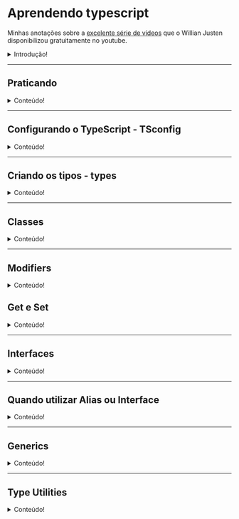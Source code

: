 # Aprendendo typescript

Minhas anotações sobre a [excelente série de vídeos](https://www.youtube.com/watch?v=mRixno_uE2o&list=PLlAbYrWSYTiPanrzauGa7vMuve7_vnXG_&index=4) que o Willian Justen disponibilizou gratuitamente no youtube.

<details>
  <summary>Introdução!</summary>

- Documentação oficial: https://www.typescriptlang.org/


TypeScript adiciona novas funcionalidades ao JavaScript (é um superset)! No final, o TS compila para JS, o resultado vai ser em JS para ser interpretado. Posso ter arquivo .ts convivendo com .js. a sintaxe dos dois é a mesma! 

- vantagens de usar o TS:
  - Exemplo do que o TS resolve com a tipagem de dados:
  ```javascript
  function sum(a,b) {
    return a + b
  }

  sum (1, 2) //3 (OK)
  sum ("1", "2") //12 (erro, como eu passei string, ele concatenou)
  ```
  - O TS também avisa se eu estiver fazendo algumas coisas sem sentido no código (ex: dividir um número por um array)
  - Funciona como espécie de "primeira documentação", por está declarado aquilo que se espera receber 
  - Deixa o auto complete muito poderoso, informando o que está disponível

<br>

- desvantagens do TS:
  - precisa ser compilado
  - aprendizado inicial dos tipos e boas práticas
  - erros nem sempre estão claros ou são enormes e ruins de entender

<br>

Algumas considerações sobre o TS:

- Em um projeto, a adoção para o TS pode ser feita gradualmente, não é necessário reescrever o código inteiro, não tem problema ficar JS e TS no mesmo app
- Mesmo que tenha testes no projetos, o typescript aumenta a segurança da aplicação, eles são usados em conjunto
- Funciona bem com programação funcional (não é só para orientação a objetos, isso é um mito)
- Não obriga que tudo seja tipado, algumas coisas são por inferência (se eu passar uma string na prop ele entende que é uma string então eu não preciso declarar)
- Serve para qualquer complexidade de projeto
- Não é o mesmo que "PropTypes" (aquela lib do react), pq ela não bloqueia nada, nem da erro, o máximo que faz é informar um alerta no console log. O TS sim nos bloqueia. Se usar o TS, não precisa usar o PropTypes!

</details>

---

## Praticando

<details>
  <summary>Conteúdo!</summary>

Essa função me permite concatenar números ao invés de somar:

```html
<body>
    <input type="number" id="num1" />
    <span>+</span>
    <input type="number" id="num2" />
    <button id="button">Somar</button>
    <script src="index.js"></script>
</body>
```

```javascript
const input1 = document.getElementById("num1")
const input2 = document.getElementById("num2")
const button = document.getElementById("button")

function sum(a,b) {
    return a + b
}

button.addEventListener("click", function(){
    console.log(sum(input1.value, input2.value))
})
```

Por padrão, a informação que vem de um input é sempre uma **string**.

Esse mesmo código, no TS, vai dar erro, os tipos não estão definidos.

Se eu informar que o input é um elemento do HTML, e definir que "a" e "b" são números (pq é isso que eu espero receber pra função soma), vai dar erro aqui `input1.value`: "O argumento do tipo 'string' não pode ser atribuído ao parâmetro do tipo 'número'."

```typescript
const input1 = document.getElementById("num1") as HTMLInputElement
const input2 = document.getElementById("num2") as HTMLInputElement
const button = document.getElementById("button")

function sum(a: number, b: number) {
    return a + b
}

button.addEventListener("click", function(){
    console.log(sum(input1.value, input2.value))
})
```

**Se o código estiver assim e eu for compilar ele para JS, vai dar erro.**

Essa é a forma de corrigir o erro e deixar tudo certinho:

```javascript
const input1 = document.getElementById("num1") as HTMLInputElement
const input2 = document.getElementById("num2") as HTMLInputElement
const button = document.getElementById("button")

function sum(a: number, b: number) {
    return a + b
}

button.addEventListener("click", function(){
    console.log(sum(Number(input1.value), Number(input2.value)))
})
``` 
</details>

---

## Configurando o TypeScript - TSconfig

<details>
  <summary>Conteúdo!</summary>

Enquanto não existe o TSconfig, o código pra compilar um arquivo é `tsc index.ts --watch` no cmder.

O "--watch" é parecido com o nodemon, vai atualizando a compilação conforme salvo os arquivos. 

Para cada arquivo ".ts" que eu criar, na hora da compilação, vai ser gerado um arquivo igual ".js". Por isso algumas coisas precisam ser configuradas (onde esses arquivos serão salvos e etc).

- comando `tsc --init`, cria o arquivo "tsconfig.json"
- no arquivo "tsconfig.json", informar a pasta onde os arquivos compilados serão armazenados: "outDir": "./dist". 
- ao rodar `tsc`, já será criada uma pasta no projeto durante a compilação

Importante: agora que o arquivo "tsconfig.json" existe, o TS já vai compilar todos os arquivos ".ts" que existirem no meu projeto, não preciso especificar o nome deles.

Agora, para compilar basta usar o comando `tsc`.

<br>
</details>

---

## Criando os tipos - types

<details>
  <summary>Conteúdo!</summary>

Esses são alguns básicos!

Existem os tipos primitivos do javascript (string, number e etc) e alguns que foram criados para uso com o typescript.

Registrei os que não conhecia muito:

- **tupla**: pra quando eu tenho um array e sei a quantidade e tipos de elementos dentro dele:
```javascript
let title: [number, string, string]
title = [1, "foo", "bar"]
```

- **enun**: ajuda com a criação de "chave = valor", assim posso passar informações mais amigáveis ao usuário, por exemplo:
```javascript
enum Colors {
  white = '#fff',
  black = '000'
}  
```

- **any**: pra quando pode ser de qualquer tipo. (não é bom utilizar ele - dentro do TSconfig posso configurar pra que esse tipo não seja permitido).

- **void (vazio)**: pra tipar funções onde eu sei que não retorna nada. exemplo:

```javascript
function logger(): void {
  console.log('foo')
}
```
Obs.: nesse caso o typescript entende que o console log é vazio, eu não precisaria colocar isso ali, mas quando for uma função minha eu tenho que indicar então é bom acostumar.

- **null / undefined**: na prática os dois são a mesma coisa (não tem conteúdo então da false). o uso seria pra quando eu tenho um campo que pode ser undefined ou outra coisa, exemplo:
```javascript
type info = string | undefined
```

- **never**: nunca vai retornar nada. seria mais pra quando eu vou lançar um erro:
```javascript
function error(): never {
  throw new Error("error")
}
```

- **object**: qualquer coisa que não seja um tipo primitivo, é um objeto. se eu colocar um boolean, string, number e etc, vai dar erro.

```javascript
let cart: object;

cart = {
  key: "foo"
}
```

- **union**: pra quando a propriedade pode ser de mais de um tipo (igual acima no undefined). usado com esse operador:
```javascript
string | undefined
```

- **alias**

Tem duas utilidades:

1. pra quando eu crio um tipo personalizado. se eu tenho duas funções com uma prop que podem ser tanto number quanto string, por exemplo, não preciso ficar repetindo essas duas tipagens com o union, posso criar uma nova e utilizar assim:

```javascript
type Uid: string | number

function log(uuid: Uid, item: string) {
  console.log(uuid, item)
}  
```

2. pra quando eu quero deixar os valores pré-definidos. (como se fosse uma lista suspensa)

```javascript
type Plataform = "Windows" | "Linux" | "Mac Os"

function renderPlataform(plataform: Plataform) {
  return plataform
}

renderPlataform('Windows') //se eu colocar "ios" vai dar erro, dizendo que isso não está na definição do type
```

- **aliases com intersection**: 

usado para uma personalização mais complexa, por exemplo, ao invés de colocar o valor padrão que a variável vai receber, posso montar um objeto vários tipos e se um deles for opcional eu informo também para não dar erro na validação:

```javascript
type AccountInfo = {
  id: number;
  name: string;
  email?: string //essa interrogação informa que o campo é opcional, é o mesmo que definir "string | undefined"
}

const account: AccountInfo = {
  id: 123,
  name: "Maria"
}   
```

Mas eu posso ter também um segundo type personalizado, exemplo:
```javascript
type CharInfo = {
  nickname: string;
  level: number
}

const char: CharInfo = {
  nickname: "Maria",
  level: 100
}   
```

E agora eu posso querer um terceiro tipo que tem informação dos dois anteriores! Para este caso vou usar o "intersection", ele faz a junção de outros types:

```javascript
type PlayerInfo = AccountInfo & CharInfo

const player: PlayerInfo = {
  id: 12,
  name: "Maria",
  nickname: "Malu", 
  level: 100
}
```
Obs.: as informações não precisam estar na mesma ordem em que foram definidas nos types unidos.

Neste caso, será obrigatório preencher todas as informações dos dois types que foram unidos, a menos que algum deles tenha uma informação opcional (como foi o caso do email).

<br>

### Type inference


Não é obrigatório tipar todos os meus dados! A inferência faz isso quando entende o que estou passando, exemplo:

```javascript
let message = "mensagem abc";
```

Como estou passando uma string, ele entende que é string, não preciso definir o type. Se eu tentar mudar o valor para um número, vai dar erro :) 

</details>

---

## Classes

<details>
  <summary>Conteúdo!</summary>

Não são obrigatórias no TS.

O typescript resolve aquele problema dos atributos privados (em que a convenção é usar um underline no início do nome do atributo, mas que era só uma informação visual para o dev, não causava nenhum tipo de bloqueio).

- Criando uma classe com um método e instanciando um objeto:

```javascript
class UserAccount {
    name: string;
    age: number;

    constructor(name: string, age: number) {
        this.name = name;
        this.age = age
    };

    logDetails(): void {
        console.log(`A usuária ${this.name} tem ${this.age} anos`)
    }
};


const malu = new UserAccount("Malu", 30);
console.log(malu);
console.log(malu.age);
malu.logDetails();

//Resultado:
UserAccount { name: 'Malu', age: 30 }
30
A usuária Malu tem 30 anos
```

Até aqui a novidade é definir os types na construção da classe.

- Criando um método estendido (com herança)

```javascript
class CharAccount extends UserAccount {
    nickname: string;
    level: number;

    constructor(name: string, age: number, nickname: string, level: number) { //aqui eu preciso repetir as propriedades da classe mãe
        super(name, age)
        this.nickname = nickname;
        this.level = level
    }
}

const joao = new CharAccount("João", 30, "John", 3);
console.log(joao)
joao.nickname = "scott"
console.log(joao)

//dessa forma, consigo alterar as informações do objeto. resultado:
CharAccount { name: 'João', age: 30, nickname: 'John', level: 3 }
CharAccount { name: 'João', age: 30, nickname: 'scott', level: 3 }
```

E agora entram os Modifiers, recurso muito legal do TS!

</details>

---

## Modifiers

<details>
  <summary>Conteúdo!</summary>

- **PRIVATE:** Se eu quiser definir que uma propriedade não pode ser chamada (e ai nem vai ser alterada) em outro lugar além daquele em que foi definido (do lado de fora da classe, digamos assim).

Importante: esse método não permite o uso do atributo nas classes que foram estendidas, realmente é só dentro da classe em que foi declarado.

Neste exemplo, "nickname" receberá o private:

```javascript
class CharAccount extends UserAccount {
    private nickname: string; //modifier aqui
    level: number;

    constructor(name: string, age: number, nickname: string, level: number) {
        super(name, age)
        this.nickname = nickname;
        this.level = level
    }
};

const joao = new CharAccount("João", 30, "John", 3);
console.log(joao)
joao.nickname = "scott" //agora aqui está com erro, porque "nickname" é privado e não pode ser acessado
//Property 'nickname' is private and only accessible within class 'CharAccount'.
console.log(joao)
```

Com esse erro o TS nem vai compilar para JS:
```console
[10:54:04] File change detected. Starting incremental compilation...
classes.ts:35:6 - error TS2341: Property 'nickname' is private and only accessible within class 'CharAccount'.
35 joao.nickname = "scott"
        ~~~~~~~~
[10:54:04] Found 1 error. Watching for file changes.
```

- Mas eu posso acessar esse atributo em um método que está dentro da classe, isso é permitido. O TS irá compilar normalmente:

```javascript
class CharAccount extends UserAccount {
    private nickname: string;
    level: number;

    constructor(name: string, age: number, nickname: string, level: number) { 
        super(name, age)
        this.nickname = nickname;
        this.level = level
    }

    logCharDetails(): void {
        console.log(`O usuário tem o apelido ${this.nickname}`) //chamando a propriedade privada 
    }
}

const joao = new CharAccount("João", 30, "John", 3);
console.log(joao)
joao.logCharDetails();

//não funcionaria um console.log(joao.nickname), por exemplo
```

Resultado:
```console
CharAccount { name: 'João', age: 30, nickname: 'John', level: 3 }
O usuário tem o apelido John
```

- **READONLY:** utilizado para definir que um objeto pode ser lido mas não pode ser editado depois da criação (nem se estiver dentro da classe com um set)

Neste exemplo o "level" receberá o modifier "readonly":

```javascript
class CharAccount extends UserAccount {
    private nickname: string;
    readonly level: number;

    constructor(name: string, age: number, nickname: string, level: number) {
        super(name, age)
        this.nickname = nickname;
        this.level = level
    }
}

const joao = new CharAccount("João", 30, "John", 3);
console.log(joao.level) //isso funciona, pq estou apenas lendo a informação
joao.level = 4; //isso não funciona, pq não é permitido mudar o valor depois que ele foi criado!

//aparece o erro: Cannot assign to 'level' because it is a read-only property.
```

- **PUBLIC**: é uma propriedade implícita que permite qualquer coisa. é o mesmo que eu não definir nada!

- **PROTECTED**: permite o acesso dentro das classes que estendem dela, mas não permite do lado de fora. Não permite nem chamar a propriedade, igual ao private.

É bem parecido com o private, a diferença é que o private só permite dentro da classe em que o atributo foi declarado, nas classes estendidas não permite que seja chamado, já o protected permite que as classes estendidas chamem o atributo

- PRIVATE

```javascript
class UserAccount {
    private name: string;
    age: number;

    constructor(name: string, age: number) {
        this.name = name;
        this.age = age
    };

    logDetails(): void {
        console.log(`A usuária ${this.name} tem ${this.age} anos`)
    }
};

class CharAccount extends UserAccount {
    private nickname: string;
    readonly level: number;

    constructor(name: string, age: number, nickname: string, level: number)
        super(name, age)
        this.nickname = nickname;
        this.level = level
    }

    logCharDetails(): void {
        console.log(`O usuário tem o apelido ${this.nickname} e o nome ${this.name}`) //da erro
        //Property 'name' is private and only accessible within class 'UserAccount'.
    }
}
```

- PROTECTED

O mesmo código acima vai funcionar se eu utilizar o modifier protected!

```javascript
class UserAccount {
    protected name: string;
    age: number;
//...restante segue igual ao código anterior, apenas não dá o erro
```
</details>

## Get e Set

<details>
  <summary>Conteúdo!</summary>

- get = podemos pegar valores e propriedades de dentro da classe. ele funciona como uma função, mas é chamado como uma propriedade que retorna o que foi definido.

o método get sempre deve possuir return de algum valor!

```javascript
class CharAccount extends UserAccount {
    private nickname: string;
    readonly level: number;

    constructor(name: string, age: number, nickname: string, level: number) 
        super(name, age)
        this.nickname = nickname;
        this.level = level
    }

    get getLevel () {
        console.log('-----GET-----')
        return this.level;
    }
}

const user1 = new CharAccount("Malu", 30, "Lu", 3);
console.log(user1.getLevel) //ele não é chamado como uma função "getLevel()" e sim como uma propriedade
```

Retorno:
```console
-----GET-----
3
```

- set = vai setar um valor

O método set não tem return igual ao get, ele deve ter declarado o parâmetro esperado (com type)

```javascript
set setLevel (level: number) {
    this.level = level;
}

const user1 = new CharAccount("Malu", 30, "Lu", 3);

//set não é chamado como função, aqui é passado algum valor para o atributo
user1.setLevel = 10;

//get não é chamado como uma função "getLevel()" e sim como uma propriedade
console.log(user1.getLevel) 
```

Retorno:
```console
-----GET-----
10
```

</details>

---

## Interfaces

<details>
  <summary>Conteúdo!</summary>
 
São muitos famosas no typescript porque existem somente no TS (JS puro não).

São um conjunto de dados para descrever a estrutura de um objeto mais complexo. Ela é utilizada exclusivamente para objetos.

Muito semelhante ao type Alias (também aceita union), mas com a inclusão dos modifiers que existem nas classes e mais as assinaturas dos métodos (essa parte ainda não peguei muito bem).

```javascript
interface Game {
    title: string;
    description: string;
    genre: string;
    plataform: string[];
    getSimilars: (title: string) => void;
}

const crash: Game = {
    title: "Crash",
    description: "Qualquer descrição",
    genre: "Aventura",
    plataform: ["ps1, ps2"],
    getSimilars: (title: string) => {
        console.log(`jogos similares a ${title}: outro jogo 1, outro jogo 2`)
    }
}

console.log(crash.title)
crash.getSimilars(crash.title)
```

Retorno:
```console
Crash
jogos similares a Crash: outro jogo 1, outro jogo 2
``` 

Assim como nas Classes, existem os modifiers também nas interfaces e assim como nos aliases eu posso deixar um campo como opcional usando o "?":

```javascript
interface Game {
    readonly title: string;
    description: string;
    genre: string;
    plataform?: string[];
    getSimilars: (title: string) => void;
}
``` 

A ideia é exatamente a mesma.

As interfaces também podem ser estendidas, igual as classes:

Obs.: pra não criar outro 'getSimilars' dentro do objeto 'crashAventuras', ele foi alterado para opcional (com o '?'). Em função disso, deu erro nessa etapa da aplicação: `crash.getSimilars(crash.title)`, porque um campo adicional pode ser undefined e o TS bloqueia isso. Nesses casos, é incluído um if para verificar se existe algo no get.


```javascript
interface Game {
    readonly title: string;
    description: string;
    genre: string;
    plataform?: string[];
    getSimilars?: (title: string) => void;
}

const crash: Game = {
    title: "Crash",
    description: "Qualquer descrição",
    genre: "Aventura",
    plataform: ["ps1, ps2"],
    getSimilars: (title: string) => {
        console.log(`jogos similares a ${title}: outro jogo 1, outro jogo 2`)
    }
}

interface Extensao extends Game {
    originalGame: Game;
    newContent: string[];
}

if(crash.getSimilars) {
    crash.getSimilars(crash.title)
}

const crashAventuras: Extensao = {
    title: "Crash Aventuras",
    description: "Qualquer descrição",
    genre: "Aventura",
    plataform: ["ps1, ps2"],
    originalGame: crash,
    newContent: ["qualquer coisa 1, qualquer coisa 2"]
} 

console.log(crashAventuras)
```

### Classes que implementam interfaces

É bem comum utilizar classes com interfaces. Diferente do type alias que serve também para primitivos, as interfaces sempre são para objetos. Normalmente as interfaces são utilizadas para criação de objetos mais complexos, quando são coisas mais simples de tipos primitivos não se usa interface e sim o type alias.

Exemplo de uma classe implementando a interface Game:

```javascript
class CreateGame implements Game {
    title: string;
    description: string;
    genre: string;

    constructor(t: string, d: string, g: string) {
        this.title = t;
        this.description = d;
        this.genre = g;

    }
}
```
</details>

---

## Quando utilizar Alias ou Interface

<details>
  <summary>Conteúdo!</summary>

Os dois recursos são muito parecidos!

```javascript
//==================definição==================

//type Alias
type GameT = {
    title: string;
};

//interface
interface Game {
    title: string;
};

//==================intersection==================

//type Alias
type GameCollectionT = Game & DLCT & { content: boolean };
//posso incluir tipos primitivos no alias

//interface
interface GameCollection extends Game {}
//não posso incluir tipos primitivos na interface

//==================implements==================

//type alias
class CreateGameT implements GameCollectionT {}

//interface
class CreateGame implements GameCollection {}

//exatamente igual

//==================declarar função==================

//type Alias
type getSimilarsT = (title: string) => void

//interface
interface getSimilars {
    (title: string): void;
}


// ***** DIFERENÇAS *****

//==================tipo primitivo==================

// Interface não pode estender de um tipo primitivo
interface ID extends number{} //isso não existe

// No type alias eu posso:
type Uui = string | number;

//==================tuplas==================

// Interface não pode definir as Tuplas
interface Tuple {
    0: number;
    1: number;
}

[1, 2, 3, "texto" ] as Tuple;

//isso não existe. nas tuplas eu devo saber a quantidade de valores e o tipo de cada um deles. na interface eu posso colocar qualquer coisa que é aceitável

//type alias
type TupleT = [number, number]
[1, 2] as TupleT;

//==================múltiplas declarações==================

// Interface pode ter múltiplas declarações e todas serão unidas com o mesmo nome

interface JQuery {
    a: string;
}

interface JQuery {
    b: string;
}

const $: JQuery = {
    a: 'foo',
    b: 'bar'
}

// Type alias é apenas uma declaração por escopo, ele não vai entender e unir da mesma forma que a interface
type JQueryT = { a: string }
type JQueryT = { b: string } //da erro

//isso pode ser uma vantagem que impede a criação de types duplicados que poderiam confundir e criar problemas no escopo
```

- Quando optar por interface
  - quando estiver criando libs, pois são mais extensíveis (em função das múltiplas declarações)
  - quando estiver programando orientado a objetos, aí faz sentido usar seguir esse padrão de class e interface

- Quando optar pelo type alias
  - é mais recomendável na maioria das vezes, pois é um pouquinho mais simplificado e facilita na forma de escrita (menos verboso, mas é tão sutil a diferença...)
  - quando estiver usando React - Props  

O MAIS importante é ter **consistência**, se o projeto inteiro já está usando interface, é melhor assim, da mesma forma se estiver usando type alias.

</details>

---

## Generics 

<details>
  <summary>Conteúdo!</summary>

- Serve para trazer um pouco de flexibilidade à linguagem tipada
- Os métodos ficam mais genéricos para permitir diferentes tipos de entrada e facilitar a reutilização do código
- É bastante utilizado nos hooks do React
- Funciona com tipos primitivos e com objetos mais complexos
- Da pra utilizar o Type Alias e Interface para personalizar um tipo e simplificar o código

- Na prática:
  - Utilizado para quando eu quero definir um método que pode receber mais de um type, mas diferente do union (string | number) eu quero definir que será apenas de um desses tipos, então: depois que eu definir na chamada do método, ou é um tipo ou é outro tipo, mas não pode ser os dois!
  - A definição é feita diretamente na chamada do método
  - Se eu quiser colocar boolean na chamada do método, não funciona, pq na função informei apenas number ou string (exemplo)

```javascript
function useState<S extends number | string>(){ //definição do generic
    let state: S

    function getState(){
        return state;
    }

    function setState(newState: S){
        state = newState
    }

    return { getState, setState }
}
 
const newState = useState<string>(); //na chamada estou definindo que será apenas string

newState.setState('foo') //funciona normalmente 
console.log(newState.getState())

newState.setState(123)
console.log(newState.getState()) //erro
//Argument of type 'number' is not assignable to parameter of type 'string'

newState.setState(true)
console.log(newState.getState()) //erro
//Argument of type 'boolean' is not assignable to parameter of type 'string'.
```

- Aqui: `function useState<S extends number | string>(){`
  - trecho `S` é uma forma usual de indicar o atributo que está sendo passado no método (na real pode usar qualquer letra)
- Forma usual de indicar o atributo:
  -   S => State
  -   T => Type
  -   K => Key
  -   V => Value
  -   E => Element

- trecho `S extends number | string` é onde estou definindo o generic, informando os tipos possíveis dele

Se dentro do generic eu quiser definir que será sempre de um tipo específico, ficaria assim:

```javascript
function useState<S extends number | string = string>(){ //aqui está a definição default string
    let state: S
    //... função segue igual acima
}
 
const newState = useState();

newState.setState('foo') //funciona normalmente 
console.log(newState.getState())

newState.setState(123)
console.log(newState.getState()) //erro
//Argument of type 'number' is not assignable to parameter of type 'string'

```

- trecho "`= string`" não tem relação com o que está a esquerda no código, serve para indicar o tipo padrão (default).

</details>

--- 

## Type Utilities

<details>
  <summary>Conteúdo!</summary>

São feitos com base nos generics. São utilitários para trabalhar com os types, servem para quando queremos fazer operações em cima dos próprios types.

Os utilities são definidos na chamada do type!

Existem vários, estes são apenas alguns:

- **Readonly**: para trabalhar com o princípio da imutabilidade, que seria não modificar o objeto inicial que foi criado (é a mesma lógica das interfaces e classes).

Criando um objeto básico sem nenhum utilities: 

```javascript
type Todo = {
    title: string;
    description: string;
    completed: boolean;
}

const todo: Todo = {
    title: "Assistir série",
    description: "Relaxar",
    completed: false,
}

console.log(todo)
//resultado: { title: 'Assistir série', description: 'Relaxar', completed: false }

//assim estou mudando o objeto inicial que foi criado
todo.completed = true;
console.log(todo)
//resultado: { title: 'Assistir série', description: 'Relaxar', completed: true }
```

- Implementando o readonly:

```
const todo: Readonly<Todo> = { //aqui
    title: "Assistir série",
    description: "Relaxar",
    completed: false,
}

todo.completed = true; //erro
//Cannot assign to 'completed' because it is a read-only property.
```

Seguindo o princípio da imutabilidade, a forma correta de alterar a informação é criar uma função que irá gerar um novo objeto com as informações atualizadas, sem alterar o objeto original. Aí entra o Partial.

- **Partial**: permite que nem todos os campos do objeto sejam preenchidos durante o update. Na criação do objeto os campos continuam obrigatórios, é apenas no update que poderá acontecer o preenchimento de apenas um campo, por exemplo. 

Outro ponto é que se no update eu informar campos que não existem, vai dar erro. Então é obrigatório seguir a estrutura original do objeto que foi definido no type!

```javascript
type Todo = {
    title: string;
    description: string;
    completed: boolean;
}

const todo: Readonly<Todo> = {
    title: "Assistir série",
    description: "Relaxar",
    completed: false,
}

function updateTodo(todo: Todo, fieldsToUpdate: Partial<Todo>) { //Make all properties in T optional
    return { ...todo, ...fieldsToUpdate }
}

const todo2 : Todo = updateTodo(todo, { completed: true })
//sem utilizar o Partial, aqui estava dando o erro 
//"Type '{ completed: true; }' is missing the following properties from type 'Todo': title, description", 
```

- **Pick**: pega algumas propriedades do type que já está criado e cria um novo type com elas.

```javascript
type Todo = {
    title: string;
    description: string;
    completed: boolean;
}
//pick:
type TodoPreview = Pick<Todo, "title" | "completed">

const todo3 : TodoPreview = {
    title: "Ler um livro",
    completed: false
}
```

Se eu tentar preencher "description" na variável do tipo "TodoPreview" vai dar erro, pois posso utilizar somente os campos que foram pegos (pick) do type "Todo".

- **Omit**: seria o contrário do pick, ao invés de pegar, ele omite a propriedade informada.

Se eu criar um objeto com a propriedade omitida, vai dar erro:

```javascript
//omit
type TodoPreview2 = Omit<Todo, "description">

const todo4 : TodoPreview2 = {
    title: "Ler um livro",
    description: "teste", //erro
    //Object literal may only specify known properties, and 'description' does not exist in type 'TodoPreview2'.
    completed: false
}
```

**Quando utilizar pick ou omit?** Vai depender da quantidade de propriedades existentes e do que eu quero fazer com elas, obviamente... 

- Se quero pegar quase todas as propriedades, basta omitir as poucas que não quero. 
- Se quero pegar somente poucas, utilizar o pick nelas.

</details>
